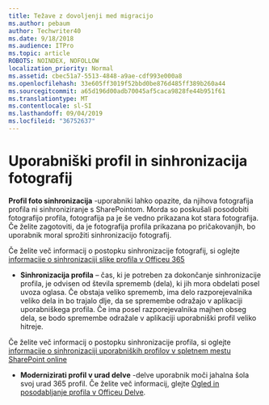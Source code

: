 ```yaml
---
title: Težave z dovoljenji med migracijo
ms.author: pebaum
author: Techwriter40
ms.date: 9/18/2018
ms.audience: ITPro
ms.topic: article
ROBOTS: NOINDEX, NOFOLLOW
localization_priority: Normal
ms.assetid: cbec51a7-5513-4848-a9ae-cdf993e000a8
ms.openlocfilehash: 33e605ff3019f52bbd0be876d485ff389b260a44
ms.sourcegitcommit: a65d196d00adb70045af5caca9828fe44b951f61
ms.translationtype: MT
ms.contentlocale: sl-SI
ms.lasthandoff: 09/04/2019
ms.locfileid: "36752637"
---
```

# <a name="user-profile-and-photo-synchronization"></a>Uporabniški profil in sinhronizacija fotografij

 **Profil foto sinhronizacija** -uporabniki lahko opazite, da njihova fotografija profila ni sinhroniziranje s SharePointom. Morda so poskušali posodobiti fotografijo profila, fotografija pa je še vedno prikazana kot stara fotografija. Če želite zagotoviti, da je fotografija profila prikazana po pričakovanjih, bo uporabnik moral sprožiti sinhronizacijo fotografij. 
  
Če želite več informacij o postopku sinhronizacije fotografij, si oglejte [informacije o sinhronizaciji slike profila v Officeu 365](https://go.microsoft.com/fwlink/?linkid=2022634)
  
- **Sinhronizacija profila** – čas, ki je potreben za dokončanje sinhronizacije profila, je odvisen od števila sprememb (dela), ki jih mora obdelati posel uvoza oglasa. Če obstaja veliko sprememb, ima delo razporejevalnika veliko dela in bo trajalo dlje, da se spremembe odražajo v aplikaciji uporabniškega profila. Če ima posel razporejevalnika majhen obseg dela, se bodo spremembe odražale v aplikaciji uporabniški profil veliko hitreje. 
  
Če želite več informacij o postopku sinhronizacije profila, si oglejte [informacije o sinhronizaciji uporabniških profilov v spletnem mestu SharePoint online](https://go.microsoft.com/fwlink/?linkid=2022639)
    
- **Modernizirati profil v urad delve** -delve uporabnik moči jahalna šola svoj urad 365 profil. Če želite več informacij, glejte [Ogled in posodabljanje profila v Officeu Delve](https://support.office.com/article/View-and-update-your-profile-in-Office-Delve-4e84343b-eedf-45a1-aeb9-8627ccca14ba).
    

